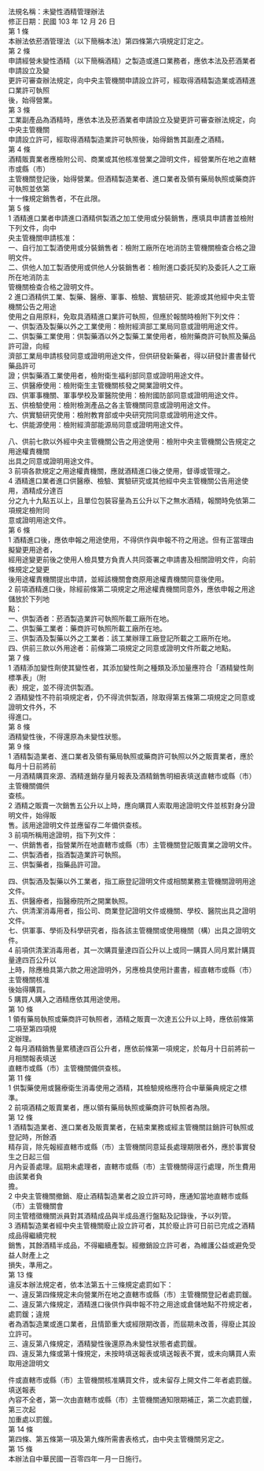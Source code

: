 法規名稱：未變性酒精管理辦法  
修正日期：民國 103 年 12 月 26 日  
第 1 條  
本辦法依菸酒管理法（以下簡稱本法）第四條第六項規定訂定之。  
第 2 條  
申請經營未變性酒精（以下簡稱酒精）之製造或進口業務者，應依本法及菸酒業者申請設立及變  
更許可審查辦法規定，向中央主管機關申請設立許可，經取得酒精製造業或酒精進口業許可執照  
後，始得營業。  
第 3 條  
工業副產品為酒精時，應依本法及菸酒業者申請設立及變更許可審查辦法規定，向中央主管機關  
申請設立許可，經取得酒精製造業許可執照後，始得銷售其副產之酒精。  
第 4 條  
酒精販賣業者應檢附公司、商業或其他核准營業之證明文件，經營業所在地之直轄市或縣（市）  
主管機關登記後，始得營業。但酒精製造業者、進口業者及領有藥局執照或藥商許可執照並依第  
十一條規定銷售者，不在此限。  
第 5 條  
1 酒精進口業者申請進口酒精供製酒之加工使用或分裝銷售，應填具申請書並檢附下列文件，向中  
央主管機關申請核准：  
一、自行加工製酒使用或分裝銷售者：檢附工廠所在地消防主管機關檢查合格之證明文件。  
二、供他人加工製酒使用或供他人分裝銷售者：檢附進口委託契約及委託人之工廠所在地消防主  
管機關檢查合格之證明文件。  
2 進口酒精供工業、製藥、醫療、軍事、檢驗、實驗研究、能源或其他經中央主管機關公告之用途  
使用之自用原料，免取具酒精進口業許可執照，但應於報關時檢附下列文件：  
一、供製酒及製藥以外之工業使用：檢附經濟部工業局同意或證明用途文件。  
二、供製藥工業使用：供製藥酒以外之製藥工業使用者，檢附藥商許可執照及藥品許可證，向經  
濟部工業局申請核發同意或證明用途文件，但供研發新藥者，得以研發計畫書替代藥品許可  
證；供製藥酒工業使用者，檢附衛生福利部同意或證明用途文件。  
三、供醫療使用：檢附衛生主管機關核發之開業證明文件。  
四、供軍事機關、軍事學校及軍醫院使用：檢附國防部同意或證明用途文件。  
五、供檢驗使用：檢附檢測產品之各主管機關同意或證明用途文件。  
六、供實驗研究使用：檢附教育部或中央研究院同意或證明用途文件。  
七、供能源使用：檢附經濟部能源局同意或證明用途文件。  


八、供前七款以外經中央主管機關公告之用途使用：檢附中央主管機關公告規定之用途權責機關  
出具之同意或證明用途文件。  
3 前項各款規定之用途權責機關，應就酒精進口後之使用，督導或管理之。  
4 酒精進口業者進口供醫療、檢驗、實驗研究或其他經中央主管機關公告用途使用，酒精成分達百  
分之九十九點五以上，且單位包裝容量為五公升以下之無水酒精，報關時免依第二項規定檢附同  
意或證明用途文件。  
第 6 條  
1 酒精進口後，應依申報之用途使用，不得供作與申報不符之用途。但有正當理由擬變更用途者，  
經用途變更前後之使用人檢具雙方負責人共同簽署之申請書及相關證明文件，向前條規定之變更  
後用途權責機關提出申請，並經該機關會商原用途權責機關同意後使用。  
2 前項酒精進口後，除經前條第二項規定之用途權責機關同意外，應依申報之用途儲放於下列地  
點：  
一、供製酒者：菸酒製造業許可執照所載工廠所在地。  
二、供製藥工業者：藥商許可執照所載工廠所在地。  
三、供製酒及製藥以外之工業者：該工業辦理工廠登記所載之工廠所在地。  
四、供前三款以外用途者：前條第二項規定之同意或證明文件所載之地點。  
第 7 條  
1 酒精添加變性劑使其變性者，其添加變性劑之種類及添加量應符合「酒精變性劑標準表」（附  
表）規定，並不得流供製酒。  
2 酒精變性不符前項規定者，仍不得流供製酒，除取得第五條第二項規定之同意或證明文件外，不  
得進口。  
第 8 條  
酒精變性後，不得還原為未變性狀態。  
第 9 條  
1 酒精製造業者、進口業者及領有藥局執照或藥商許可執照以外之販賣業者，應於每月十日前將前  
一月酒精購買來源、酒精進銷存量月報表及酒精銷售明細表填送直轄市或縣（市）主管機關備供  
查核。  
2 酒精之販賣一次銷售五公升以上時，應向購買人索取用途證明文件並核對身分證明文件，始得販  
售。該用途證明文件並應留存二年備供查核。  
3 前項所稱用途證明，指下列文件：  
一、供銷售者，指營業所在地直轄市或縣（市）主管機關登記販賣業之證明文件。  
二、供製酒者，指酒製造業許可執照。  
三、供製藥者，指藥品許可證。  


四、供製酒及製藥以外工業者，指工廠登記證明文件或相關業務主管機關證明用途文件。  
五、供醫療者，指醫療院所之開業執照。  
六、供清潔消毒用者，指公司、商業登記證明文件或機關、學校、醫院出具之證明文件。  
七、供軍事、學術及科學研究者，指各該主管機關或使用機關（構）出具之證明文件。  
4 前項供清潔消毒用者，其一次購買量達四百公升以上或同一購買人同月累計購買量達四百公升以  
上時，除應檢具第六款之用途證明外，另應檢具使用計畫書，經直轄市或縣（市）主管機關核准  
後始得購買。  
5 購買人購入之酒精應依其用途使用。  
第 10 條  
1 領有藥局執照或藥商許可執照者，酒精之販賣一次達五公升以上時，應依前條第二項至第四項規  
定辦理。  
2 每月酒精銷售量累積達四百公升者，應依前條第一項規定，於每月十日前將前一月相關報表填送  
直轄市或縣（市）主管機關備供查核。  
第 11 條  
1 供製藥使用或醫療衛生消毒使用之酒精，其檢驗規格應符合中華藥典規定之標準。  
2 前項酒精之販賣業者，應以領有藥局執照或藥商許可執照者為限。  
第 12 條  
1 酒精製造業者、進口業者及販賣業者，在結束業務或經主管機關註銷許可執照或登記時，所餘酒  
精存貨，除先報經直轄市或縣（市）主管機關同意延長處理期限者外，應於事實發生之日起三個  
月內妥善處理。屆期未處理者，直轄市或縣（市）主管機關得逕行處理，所生費用由該業者負  
擔。  
2 中央主管機關撤銷、廢止酒精製造業者之設立許可時，應通知當地直轄市或縣（市）主管機關會  
同主管稽徵機關派員對其酒精成品與半成品進行盤點及記錄後，予以列管。  
3 酒精製造業者經中央主管機關廢止設立許可者，其於廢止許可日前已完成之酒精成品得繼續完稅  
銷售，其餘酒精半成品，不得繼續產製。經撤銷設立許可者，為維護公益或避免受益人財產上之  
損失，準用之。  
第 13 條  
違反本辦法規定者，依本法第五十三條規定處罰如下：  
一、違反第四條規定未向營業所在地之直轄市或縣（市）主管機關登記者處罰鍰。  
二、違反第六條規定，酒精進口後供作與申報不符之用途或倉儲地點不符規定者，處罰鍰；違規  
者為酒製造業或進口業者，且情節重大或經限期改善，而屆期未改善，得廢止其設立許可。  
三、違反第八條規定，酒精變性後還原為未變性狀態者處罰鍰。  
四、違反第九條或第十條規定，未按時填送報表或填送報表不實，或未向購買人索取用途證明文  


件或直轄市或縣（市）主管機關核准購買文件，或未留存上開文件二年者處罰鍰。填送報表  
內容不全者，第一次由直轄市或縣（市）主管機關通知限期補正，第二次處罰鍰，第三次起  
加重處以罰鍰。  
第 14 條  
第四條、第五條第一項及第九條所需書表格式，由中央主管機關另定之。  
第 15 條  
本辦法自中華民國一百零四年一月一日施行。  


